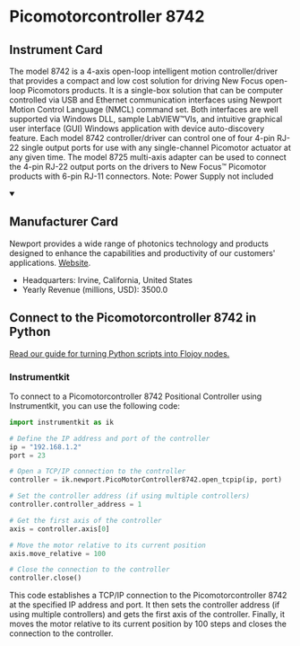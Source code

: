 
# Picomotorcontroller 8742

## Instrument Card

The model 8742 is a 4-axis open-loop intelligent motion controller/driver that provides a compact and low cost solution for driving New Focus open-loop Picomotors products. It is a single-box solution that can be computer controlled via USB and Ethernet communication interfaces using Newport Motion Control Language (NMCL) command set. Both interfaces are well supported via Windows DLL, sample LabVIEW™VIs, and intuitive graphical user interface (GUI) Windows application with device auto-discovery feature. Each model 8742 controller/driver can control one of four 4-pin RJ-22 single output ports for use with any single-channel Picomotor actuator at any given time. The model 8725 multi-axis adapter can be used to connect the 4-pin RJ-22 output ports on the drivers to New Focus™ Picomotor products with 6-pin RJ-11 connectors. Note: Power Supply not included

<details open>
<summary><h2>Manufacturer Card</h2></summary>
Newport provides a wide range of photonics technology and products designed to enhance the capabilities and productivity of our customers' applications. <a href=https://www.newport.com/>Website</a>.

<ul>
  <li>Headquarters: Irvine, California, United States</li>
  <li>Yearly Revenue (millions, USD): 3500.0</li>
</ul>
</details>

## Connect to the Picomotorcontroller 8742 in Python

[Read our guide for turning Python scripts into Flojoy nodes.](https://docs.flojoy.ai/custom-nodes/creating-custom-node/)


### Instrumentkit

To connect to a Picomotorcontroller 8742 Positional Controller using Instrumentkit, you can use the following code:

```python
import instrumentkit as ik

# Define the IP address and port of the controller
ip = "192.168.1.2"
port = 23

# Open a TCP/IP connection to the controller
controller = ik.newport.PicoMotorController8742.open_tcpip(ip, port)

# Set the controller address (if using multiple controllers)
controller.controller_address = 1

# Get the first axis of the controller
axis = controller.axis[0]

# Move the motor relative to its current position
axis.move_relative = 100

# Close the connection to the controller
controller.close()
```

This code establishes a TCP/IP connection to the Picomotorcontroller 8742 at the specified IP address and port. It then sets the controller address (if using multiple controllers) and gets the first axis of the controller. Finally, it moves the motor relative to its current position by 100 steps and closes the connection to the controller.

